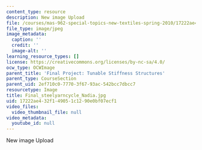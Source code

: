 ```yaml
---
content_type: resource
description: New image Upload
file: /courses/mas-962-special-topics-new-textiles-spring-2010/17222ae432f149051c1290e0bf07ecf1_Final_steelyarncycle_Nadia.jpg
file_type: image/jpeg
image_metadata:
  caption: ''
  credit: ''
  image-alt: ''
learning_resource_types: []
license: https://creativecommons.org/licenses/by-nc-sa/4.0/
ocw_type: OCWImage
parent_title: 'Final Project: Tunable Stiffness Structures'
parent_type: CourseSection
parent_uid: 2ef710c0-7770-3f67-93ac-542bcc7dbcc7
resourcetype: Image
title: Final_steelyarncycle_Nadia.jpg
uid: 17222ae4-32f1-4905-1c12-90e0bf07ecf1
video_files:
  video_thumbnail_file: null
video_metadata:
  youtube_id: null
---
```

New image Upload